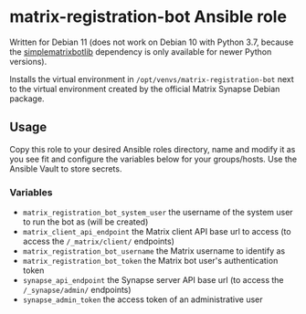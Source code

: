 # matrix-registration-bot Ansible role

Written for Debian 11
(does not work on Debian 10 with Python 3.7,
because the [simplematrixbotlib](https://pypi.org/project/simplematrixbotlib/)
dependency is only available for newer Python versions).

Installs the virtual environment in `/opt/venvs/matrix-registration-bot`
next to the virtual environment created by the official Matrix Synapse Debian package.


## Usage

Copy this role to your desired Ansible roles directory, name and modify it as you see fit
and configure the variables below for your groups/hosts.
Use the Ansible Vault to store secrets.


### Variables

* `matrix_registration_bot_system_user` the username of the system user to run the bot as (will be created)
* `matrix_client_api_endpoint` the Matrix client API base url to access (to access the `/_matrix/client/` endpoints)
* `matrix_registration_bot_username` the Matrix username to identify as
* `matrix_registration_bot_token` the Matrix bot user's authentication token
* `synapse_api_endpoint` the Synapse server API base url (to access the `/_synapse/admin/` endpoints)
* `synapse_admin_token` the access token of an administrative user
